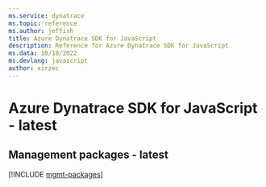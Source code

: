 ```yaml
---
ms.service: dynatrace
ms.topic: reference
ms.author: jeffish
title: Azure Dynatrace SDK for JavaScript
description: Reference for Azure Dynatrace SDK for JavaScript
ms.data: 10/18/2022
ms.devlang: javascript
author: xirzec
---
```

# Azure Dynatrace SDK for JavaScript - latest

## Management packages - latest
[!INCLUDE [mgmt-packages](dynatrace-mgmt-index.md)]